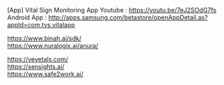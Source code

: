


[App] Vital Sign Monitoring App
Youtube : https://youtu.be/7eJ2SOdG7fs  
Android App : http://apps.samsung.com/betastore/openAppDetail.as?appId=com.tvs.vitalapp  


https://www.binah.ai/sdk/  
https://www.nuralogix.ai/anura/  

https://veyetals.com/  
https://sensights.ai/  
https://www.safe2work.ai/  

